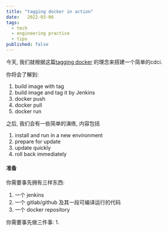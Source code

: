 ```yaml
---
title: "tagging docker in action"
date:   2022-03-06
tags:
  - tech
  - engineering practice
  - tips
published: false
---
```


今天, 我们就根据这篇[tagging docker]() 的理念来搭建一个简单的cdci.

你将会了解到:

1. build image with tag
2. build image and tag it by Jenkins
3. docker push
4. docker pull
5. docker run

之后, 我们会有一些简单的演练, 内容包括

1. install and run in a new environment
2. prepare for update
3. update quickly
4. roll back immediately

#### 准备
你需要事先拥有三样东西:
1. 一个 jenkins
2. 一个 gitlab/github 及其一段可编译运行的代码
3. 一个 docker repository

你需要事先做三件事:
1. 